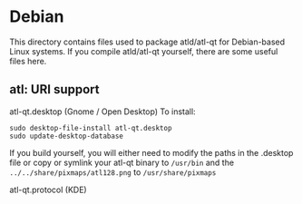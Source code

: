 
Debian
====================
This directory contains files used to package atld/atl-qt
for Debian-based Linux systems. If you compile atld/atl-qt yourself, there are some useful files here.

## atl: URI support ##


atl-qt.desktop  (Gnome / Open Desktop)
To install:

	sudo desktop-file-install atl-qt.desktop
	sudo update-desktop-database

If you build yourself, you will either need to modify the paths in
the .desktop file or copy or symlink your atl-qt binary to `/usr/bin`
and the `../../share/pixmaps/atl128.png` to `/usr/share/pixmaps`

atl-qt.protocol (KDE)

